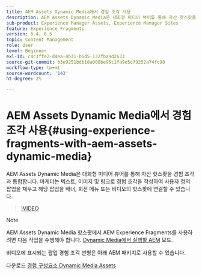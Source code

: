 ```yaml
---
title: AEM Assets Dynamic Media에서 경험 조각 사용
description: AEM Assets Dynamic Media은 대화형 미디어 뷰어를 통해 자산 핫스팟을 경험 조각과 통합합니다. 마케터는 텍스트, 이미지 및 링크로 경험 조각을 작성하여 사용자 정의 팝업을 채우고 해당 팝업을 배너, 회전 메뉴 또는 비디오의 핫스팟에 연결할 수 있습니다.
sub-product: Experience Manager Assets, Experience Manager Sites
feature: Experience Fragments
version: 6.4, 6.5
topic: Content Management
role: User
level: Beginner
exl-id: c4c1ffe2-d4ea-4b31-b5d5-132fba9d2633
source-git-commit: b3e9251bdb18a008be95c1fa9e5c79252a74fc98
workflow-type: tm+mt
source-wordcount: '143'
ht-degree: 2%

---
```


# AEM Assets Dynamic Media에서 경험 조각 사용{#using-experience-fragments-with-aem-assets-dynamic-media}

AEM Assets Dynamic Media은 대화형 미디어 뷰어를 통해 자산 핫스팟을 경험 조각과 통합합니다. 마케터는 텍스트, 이미지 및 링크로 경험 조각을 작성하여 사용자 정의 팝업을 채우고 해당 팝업을 배너, 회전 메뉴 또는 비디오의 핫스팟에 연결할 수 있습니다.

>[!VIDEO](https://video.tv.adobe.com/v/22115?quality=12&learn=on)

>[!NOTE]
>
>AEM Assets Dynamic Media 핫스팟에서 AEM Experience Fragments를 사용하려면 다음 작업을 수행해야 합니다. [Dynamic Media에서 실행할 AEM](https://experienceleague.adobe.com/docs/) 모드.

비디오에 표시되는 팝업 경험 조각 변형은 아래 AEM 패키지로 사용할 수 있습니다.

다운로드 [경험 구성요소 Dynamic Media Assets](assets/experience-fragmentsdynamic-mediaassets-100.zip)
